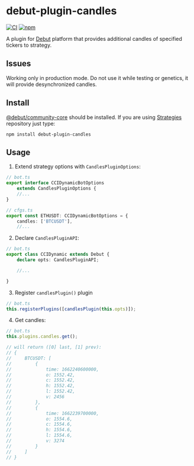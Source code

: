 # debut-plugin-candles

[![CI](https://img.shields.io/github/workflow/status/voqse/debut-plugin-candles/CI)](https://github.com/voqse/debut-plugin-candles/actions/workflows/ci.yml)
[![npm](https://img.shields.io/npm/v/debut-plugin-candles)](https://www.npmjs.com/package/debut-plugin-candles)

A plugin for [Debut](https://github.com/debut-js) platform that provides additional candles of specified tickers to strategy.

## Issues
Working only in production mode. Do not use it while testing or genetics, it will provide desynchronized candles.

## Install
[@debut/community-core](https://github.com/debut-js/Strategies) should be installed. If you are using [Strategies](https://github.com/debut-js/Strategies) repository just type:
```shell
npm install debut-plugin-candles
```
## Usage
1. Extend strategy options with `CandlesPluginOptions`:
```typescript
// bot.ts
export interface CCIDynamicBotOptions
    extends CandlesPluginOptions {
    //...
}

// cfgs.ts
export const ETHUSDT: CCIDynamicBotOptions = {
    candles: ['BTCUSDT'],
    //...
```

2. Declare `CandlesPluginAPI`:
```typescript
// bot.ts
export class CCIDynamic extends Debut {
    declare opts: CandlesPluginAPI;

    //...

}
```

3. Register `candlesPlugin()` plugin
```typescript
// bot.ts
this.registerPlugins([candlesPlugin(this.opts)]);
```

4. Get candles:
```typescript
// bot.ts
this.plugins.candles.get();

// will return ([0] last, [1] prev):
// {
//     BTCUSDT: [
//         {
//             time: 1662240600000,
//             o: 1552.42,
//             c: 1552.42,
//             h: 1552.42,
//             l: 1552.42,
//             v: 2456
//         },
//         {
//             time: 1662239700000,
//             o: 1554.6,
//             c: 1554.6,
//             h: 1554.6,
//             l: 1554.6,
//             v: 3274
//         }
//     ]
// }
```
